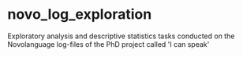# novo_log_exploration
Exploratory analysis and descriptive statistics tasks conducted on the Novolanguage log-files of the PhD project called 'I can speak'
